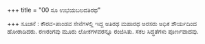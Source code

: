 +++
title = "00 ಸೂ ಉಭಯಬಲದತಿರಥ"

+++
ಸೂಚನೆ : ಕೌರವ-ಪಾಂಡವ ಸೇನೆಗಳಲ್ಲಿ ಇದ್ದ ಅತಿರಥ ಮಹಾರಥ ಅರಸರು ಅಧಿಕ ಶೌರ್ಯದಿಂದ ಹೋರಾಡಿದರು. ರಣರಂಗವು ಮೂರು ಲೋಕಗಳವರನ್ನೂ ರಂಜಿಸಿತು. ಸಕಲ ಸಿದ್ಧತೆಗಳು ಪೂರ್ಣವಾದವು.